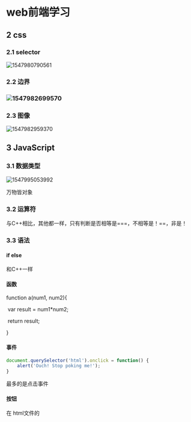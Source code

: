 

# web前端学习

## 2 css

### 2.1 selector

![1547980790561](C:\Users\jy\AppData\Roaming\Typora\typora-user-images\1547980790561.png)



### 2.2 边界

### ![1547982699570](C:\Users\jy\AppData\Roaming\Typora\typora-user-images\1547982699570.png)

### 2.3 图像

![1547982959370](C:\Users\jy\AppData\Roaming\Typora\typora-user-images\1547982959370.png)





## 3 JavaScript

### 3.1 数据类型

![1547995053992](C:\Users\jy\AppData\Roaming\Typora\typora-user-images\1547995053992.png)

万物皆对象

### 3.2 运算符

与C++相比，其他都一样，只有判断是否相等是===，不相等是！==，非是！



### 3.3 语法

#### if else

和C++一样

#### 函数

function a(num1, num2){

​	var result = num1*num2;

​	return result;

}

#### 事件

```js
document.querySelector('html').onclick = function() {
    alert('Ouch! Stop poking me!');
}
```

最多的是点击事件

#### 按钮

在 html文件的<script>**前**加

```html
<button>Change user</button>
```

在main.js中写button的函数

```js
var myButton = document.querySelector('button');
```

